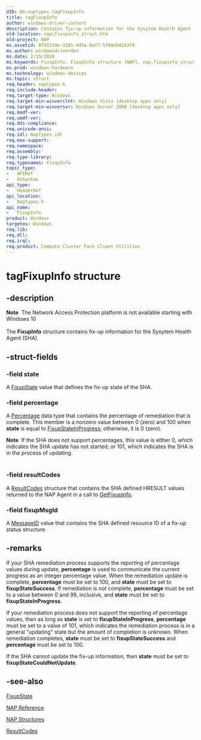 ```yaml
---
UID: NS:naptypes.tagFixupInfo
title: tagFixupInfo
author: windows-driver-content
description: Contains fix-up information for the Sysytem Health Agent (SHA).
old-location: nap\fixupinfo_struct.htm
old-project: NAP
ms.assetid: 8f91534e-3281-4d5a-9af7-5f08eb0243f0
ms.author: windowsdriverdev
ms.date: 2/15/2018
ms.keywords: FixupInfo, FixupInfo structure [NAP], nap.fixupinfo_struct, naptypes/FixupInfo, tagFixupInfo
ms.prod: windows-hardware
ms.technology: windows-devices
ms.topic: struct
req.header: naptypes.h
req.include-header: 
req.target-type: Windows
req.target-min-winverclnt: Windows Vista [desktop apps only]
req.target-min-winversvr: Windows Server 2008 [desktop apps only]
req.kmdf-ver: 
req.umdf-ver: 
req.ddi-compliance: 
req.unicode-ansi: 
req.idl: NapTypes.idl
req.max-support: 
req.namespace: 
req.assembly: 
req.type-library: 
req.typenames: FixupInfo
topic_type:
-	APIRef
-	kbSyntax
api_type:
-	HeaderDef
api_location:
-	NapTypes.h
api_name:
-	FixupInfo
product: Windows
targetos: Windows
req.lib: 
req.dll: 
req.irql: 
req.product: Compute Cluster Pack Client Utilities
---
```


# tagFixupInfo structure


## -description


<div class="alert"><b>Note</b>  The Network Access Protection platform is not available starting with Windows 10</div><div> </div>The <b>FixupInfo</b> structure contains fix-up information for the Sysytem Health Agent (SHA).


## -struct-fields




### -field state

A <a href="https://msdn.microsoft.com/cde1f9df-f4d9-4601-a513-e00639ee9b6e">FixupState</a> value that defines the fix-up state of the SHA.


### -field percentage

A <a href="https://msdn.microsoft.com/54f2866b-4333-4fc8-bb25-b7d4ae72b7dc">Percentage</a> data type that contains the percentage of remediation that is complete. This member is a nonzero value between 0 (zero) and 100 when <b>state</b> is equal to <a href="https://msdn.microsoft.com/cde1f9df-f4d9-4601-a513-e00639ee9b6e">FixupStateInProgress</a>; otherwise, it is 0 (zero).

<div class="alert"><b>Note</b>  If the SHA does not support percentages, this value is either 0, which indicates the SHA update has not started; or 101, which indicates the SHA is in the process of updating.</div>
<div> </div>

### -field resultCodes

A <a href="https://msdn.microsoft.com/9d608f0a-9841-48e6-8856-2d8c1afc3e5d">ResultCodes</a> structure that contains the SHA defined HRESULT values returned to the NAP Agent in a call to <a href="https://msdn.microsoft.com/cf919b56-3d40-4c49-9c91-25c20ae5ccda">GetFixupInfo</a>.


### -field fixupMsgId

A <a href="https://msdn.microsoft.com/54f2866b-4333-4fc8-bb25-b7d4ae72b7dc">MessageID</a> value that contains the SHA defined resource ID of a fix-up status structure.


## -remarks



If your SHA remediation process supports the reporting of percentage values during update, <b>percentage</b> is used to communicate the current progress as an integer percentage value. When the remediation update is complete, <b>percentage</b> must be set to 100, and <b>state</b> must be set to <b>fixupStateSuccess</b>. If remediation is not complete, <b>percentage</b> must be set to a value between 0 and 99, inclusive, and <b>state</b> must be set to <b>fixupStateInProgress</b>.

If your remediation process does not support the reporting of percentage values, then as long as <b>state</b> is set to <b>fixupStateInProgress</b>, <b>percentage</b> must be set to a value of 101, which indicates the remediation process is in a general "updating" state but the amount of completion is unknown. When remediation completes, <b>state</b> must be set to <b>fixupStateSuccess</b> and <b>percentage</b> must be set to 100.

If the SHA cannot update the fix-up information, then <b>state</b> must be set to <b>fixupStateCouldNotUpdate</b>.




## -see-also




<a href="https://msdn.microsoft.com/cde1f9df-f4d9-4601-a513-e00639ee9b6e">FixupState</a>



<a href="https://msdn.microsoft.com/e391be3c-95ab-4c80-a5d8-8a8fef28e56b">NAP Reference</a>



<a href="https://msdn.microsoft.com/68048587-0f7e-48d4-9326-768a977ea3ee">NAP Structures</a>



<a href="https://msdn.microsoft.com/9d608f0a-9841-48e6-8856-2d8c1afc3e5d">ResultCodes</a>
 

 

